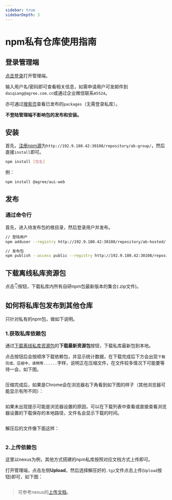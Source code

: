 ```yaml
---
sidebar: true
sidebarDepth: 3
---
```


# npm私有仓库使用指南

## 登录管理端

[点击登录](http://192.9.180.42:30108/)打开管理端。

输入用户名/密码即可查看相关信息，如需申请用户可发邮件到`daiqiang@agree.com.cn`或通过企业微信联系`A5524`。

亦可通过[搜索页](http://192.9.200.187:53201/pkgsearch)查看已发布的`packages`（无需登录私库）。

**不登陆管理端不影响包的发布和安装。**

## 安装

首先，[注册npm源](/FAQ/faq#_2-切换-npm-下载源)为`http://192.9.180.42:30108/repository/ab-group/`，然后直接`install`即可。

```sh
npm install [包名]
```

例：

```sh
npm install @agree/aui-web
```

## 发布

### 通过命令行

首先，进入待发布包的根目录，然后登录用户并发布。

```sh
// 登陆用户
npm adduser --registry http://192.9.180.42:30108/repository/ab-hosted/

// 发布包
npm publish --access public --registry http://192.9.180.42:30108/repository/ab-hosted/
```

## 下载离线私库资源包

点击👇按钮，下载私库内所有自研npm包最新版本的集合(.zip文件)。

<!-- <package-download></package-download> -->

## 如何将私库包发布到其他仓库

只针对私有的npm包，做如下说明。

### 1.获取私库依赖包

通过[下载离线私库资源包](#下载离线私库资源包)的**下载最新资源包**按钮，下载私库最新包到本地。

点击按钮后会按顺序下载依赖包，并显示统计数据，在下载完成后下方会出现`下载完成，压缩中，请稍等......`字样，说明正在压缩文件，在文件较多情况下可能要等待一会，如下图。

<img :src='$withBase("/images/faq/tapd-demand02.png")' width="800"/>

压缩完成后，如果是Chrome会在浏览器右下角看到如下图的样子（其他浏览器可能显示有所不同）：

<img :src='$withBase("/images/npm/download_3.png")' width="500"/>

如果未出现提示可能是浏览器设置的原因，可以在下载列表中查看或直接查看浏览器设置的下载保存的本地路径，文件名会显示下载的时间。

<img :src='$withBase("/images/npm/download_4.png")' width="500"/>

解压后的文件像下面这样：

<img :src='$withBase("/images/npm/download_extract.png")' width="300"/>

### 2.上传依赖包

这里以nexus为例，其他方式搭建的npm私库按照对应文档方式上传即可。

打开管理端，点击左侧**Upload**，然后选择解压好的`.tgz`文件点击上传(`Upload`按钮)即可，如下图：

<img :src='$withBase("/images/npm/nexus_upload.png")' width="500"/>

> 可参考nexus的[上传文档](https://help.sonatype.com/repomanager3/user-interface/uploading-components)。